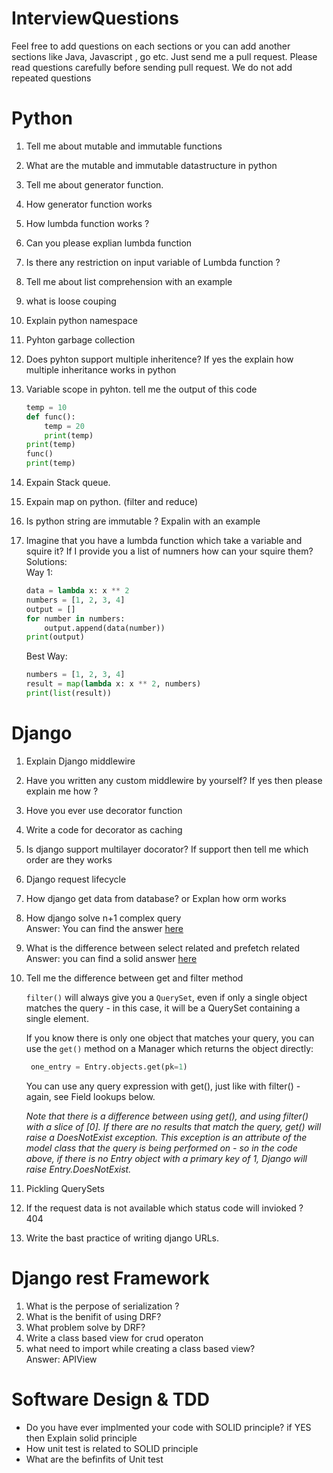 # InterviewQuestions
Feel free to add questions on each sections  or you can add another sections like Java, Javascript , go etc. Just send me a pull request. Please read questions carefully before sending pull request. We do not add repeated questions


# Python
1. Tell me about mutable and immutable functions
2. What are the mutable and immutable datastructure in python 
3. Tell me about generator function. 
4. How generator function works 
5. How lumbda function works ?
6. Can you please explian lumbda function 
7. Is there any restriction on input variable of Lumbda function ? 
8. Tell me about list comprehension with an example 
9. what is loose couping 
10. Explain python namespace 
11. Pyhton garbage collection 
12. Does pyhton support multiple inheritence? If yes the explain how multiple inheritance works in python 
13. Variable scope in pyhton. tell me the output of this code 
    ```python
    temp = 10
    def func():
        temp = 20
        print(temp)
    print(temp)
    func()
    print(temp)

    ```

14. Expain Stack queue. 
15. Expain map on python. (filter and reduce)
16. Is python string are immutable ? Expalin with an example
17. Imagine that you have a lumbda function which take a variable and squire it? If I provide you a list of numners how can your squire them?  
Solutions: <br>
    Way 1: 
    ```python
    data = lambda x: x ** 2
    numbers = [1, 2, 3, 4]
    output = []
    for number in numbers:
        output.append(data(number))
    print(output)
    ```
    Best Way: 
    ```python 
    numbers = [1, 2, 3, 4]
    result = map(lambda x: x ** 2, numbers)
    print(list(result))
    ```

# Django 
1. Explain Django middlewire 
2. Have you written any custom middlewire by yourself? If yes then please explain me how ?
3. Hove you ever use decorator function 
4. Write a code for decorator as caching 
5. Is django support multilayer docorator? If support then tell me which order are they works 
6. Django request lifecycle 
7. How django get data from database? or Explan how orm works 
8. How django solve n+1 complex query 
   <br> Answer: You can find the answer [here](https://scoutapm.com/blog/django-and-the-n1-queries-problem#:~:text=Tools%20to%20Fix%20the%20N,model%20alongside%20the%20original%20query.)
9. What is the difference between select related and prefetch related 
<br> Answer: you can find a solid answer [here](https://stackoverflow.com/questions/31237042/whats-the-difference-between-select-related-and-prefetch-related-in-django-orm)

10. Tell me the difference between get and filter method <br>

    `filter()` will always give you a `QuerySet`, even if only a single object matches the query - in this case, it will be a QuerySet containing a single element.

    If you know there is only one object that matches your query, you can use the `get()` method on a Manager which returns the object directly:
    ```python
     one_entry = Entry.objects.get(pk=1)
    ```
    You can use any query expression with get(), just like with filter() - again, see Field lookups below.

    <i>Note that there is a difference between using get(), and using filter() with a slice of [0]. If there are no results that match the query, get() will raise a DoesNotExist exception. This exception is an attribute of the model class that the query is being performed on - so in the code above, if there is no Entry object with a primary key of 1, Django will raise Entry.DoesNotExist.</i>



11. Pickling QuerySets
12. If the request data is not available which status code will invioked ? <br>
404
13. Write the bast practice of writing django URLs. 
 



# Django rest Framework
1. What is the perpose of serialization ? 
2. What is the benifit of using DRF? 
3. What problem solve by DRF? 
4. Write a class based view for crud operaton 
5. what need to import while creating a class based view? <br>
   Answer: APIView

   

# Software Design & TDD
- Do you have ever implmented your code with SOLID principle? if YES then Explain solid principle
- How unit test is related to SOLID principle 
- What are the befinfits of Unit test

